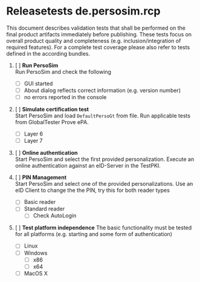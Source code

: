 # Releasetests de.persosim.rcp

This document describes validation tests that shall be performed on the final product artifacts immediately before publishing. These tests focus on overall product quality and completeness (e.g. inclusion/integration of required features). For a complete test coverage please also refer to tests defined in the according bundles.

1. [ ] __Run PersoSim__  
Run PersoSim and check the following
	- [ ] GUI started
	- [ ] About dialog reflects correct information (e.g. version number)
	- [ ] no errors reported in the console

1. [ ] __Simulate certification test__  
Start PersoSim and load `DefaultPersoGt` from file. 
Run applicable tests from GlobalTester Prove ePA.
	- [ ] Layer 6
	- [ ] Layer 7

1. [ ] __Online authentication__  
Start PersoSim and select the first provided personalization. 
Execute an online authentication against an eID-Server in the TestPKI.

1. [ ] __PIN Management__  
Start PersoSim and select one of the provided personalizations. 
Use an eID Client to change the the PIN, try this for both reader types
	- [ ] Basic reader
	- [ ] Standard reader
		- [ ] Check AutoLogin

1. [ ] __Test platform independence__
The basic functionality must be tested for all platforms (e.g. starting and some form of authentication)
	- [ ] Linux
	- [ ] Windows
		- [ ] x86
		- [ ] x64
	- [ ] MacOS X

<p style="page-break-after: always"/>


